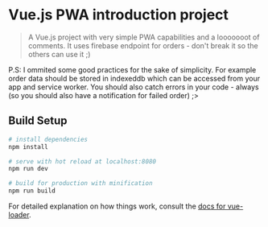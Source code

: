 # Vue.js PWA introduction project

> A Vue.js project with very simple PWA capabilities and a looooooot of comments. It uses firebase endpoint for orders - don't break it so the others can use it ;)

P.S: I ommited some good practices for the sake of simplicity. For example order data should be stored in indexeddb which can be accessed from your app and service worker. You should also catch errors in your code - always (so you should also have a notification for failed order) ;>

## Build Setup

``` bash
# install dependencies
npm install

# serve with hot reload at localhost:8080
npm run dev

# build for production with minification
npm run build
```

For detailed explanation on how things work, consult the [docs for vue-loader](http://vuejs.github.io/vue-loader).
